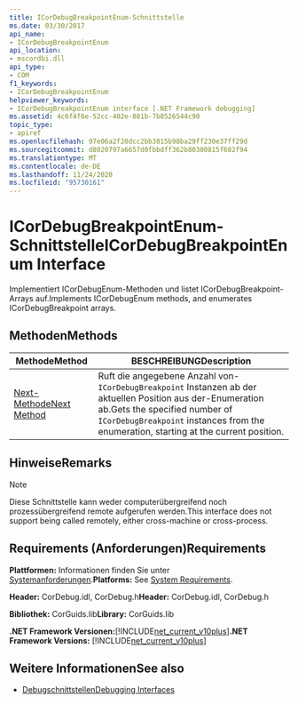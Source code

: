 ```yaml
---
title: ICorDebugBreakpointEnum-Schnittstelle
ms.date: 03/30/2017
api_name:
- ICorDebugBreakpointEnum
api_location:
- mscordbi.dll
api_type:
- COM
f1_keywords:
- ICorDebugBreakpointEnum
helpviewer_keywords:
- ICorDebugBreakpointEnum interface [.NET Framework debugging]
ms.assetid: 4c6f4f6e-52cc-402e-881b-7b8526544c90
topic_type:
- apiref
ms.openlocfilehash: 97e06a2f20dcc2bb3815b98ba29ff230e37ff29d
ms.sourcegitcommit: d8020797a6657d0fbbdff362b80300815f682f94
ms.translationtype: MT
ms.contentlocale: de-DE
ms.lasthandoff: 11/24/2020
ms.locfileid: "95730161"
---
```

# <a name="icordebugbreakpointenum-interface"></a><span data-ttu-id="583ea-102">ICorDebugBreakpointEnum-Schnittstelle</span><span class="sxs-lookup"><span data-stu-id="583ea-102">ICorDebugBreakpointEnum Interface</span></span>

<span data-ttu-id="583ea-103">Implementiert ICorDebugEnum-Methoden und listet ICorDebugBreakpoint-Arrays auf.</span><span class="sxs-lookup"><span data-stu-id="583ea-103">Implements ICorDebugEnum methods, and enumerates ICorDebugBreakpoint arrays.</span></span>  
  
## <a name="methods"></a><span data-ttu-id="583ea-104">Methoden</span><span class="sxs-lookup"><span data-stu-id="583ea-104">Methods</span></span>  
  
|<span data-ttu-id="583ea-105">Methode</span><span class="sxs-lookup"><span data-stu-id="583ea-105">Method</span></span>|<span data-ttu-id="583ea-106">BESCHREIBUNG</span><span class="sxs-lookup"><span data-stu-id="583ea-106">Description</span></span>|  
|------------|-----------------|  
|[<span data-ttu-id="583ea-107">Next-Methode</span><span class="sxs-lookup"><span data-stu-id="583ea-107">Next Method</span></span>](icordebugbreakpointenum-next-method.md)|<span data-ttu-id="583ea-108">Ruft die angegebene Anzahl von- `ICorDebugBreakpoint` Instanzen ab der aktuellen Position aus der-Enumeration ab.</span><span class="sxs-lookup"><span data-stu-id="583ea-108">Gets the specified number of `ICorDebugBreakpoint` instances from the enumeration, starting at the current position.</span></span>|  
  
## <a name="remarks"></a><span data-ttu-id="583ea-109">Hinweise</span><span class="sxs-lookup"><span data-stu-id="583ea-109">Remarks</span></span>  
  
> [!NOTE]
> <span data-ttu-id="583ea-110">Diese Schnittstelle kann weder computerübergreifend noch prozessübergreifend remote aufgerufen werden.</span><span class="sxs-lookup"><span data-stu-id="583ea-110">This interface does not support being called remotely, either cross-machine or cross-process.</span></span>  
  
## <a name="requirements"></a><span data-ttu-id="583ea-111">Requirements (Anforderungen)</span><span class="sxs-lookup"><span data-stu-id="583ea-111">Requirements</span></span>  

 <span data-ttu-id="583ea-112">**Plattformen:** Informationen finden Sie unter [Systemanforderungen](../../get-started/system-requirements.md).</span><span class="sxs-lookup"><span data-stu-id="583ea-112">**Platforms:** See [System Requirements](../../get-started/system-requirements.md).</span></span>  
  
 <span data-ttu-id="583ea-113">**Header:** CorDebug.idl, CorDebug.h</span><span class="sxs-lookup"><span data-stu-id="583ea-113">**Header:** CorDebug.idl, CorDebug.h</span></span>  
  
 <span data-ttu-id="583ea-114">**Bibliothek:** CorGuids.lib</span><span class="sxs-lookup"><span data-stu-id="583ea-114">**Library:** CorGuids.lib</span></span>  
  
 <span data-ttu-id="583ea-115">**.NET Framework Versionen:**[!INCLUDE[net_current_v10plus](../../../../includes/net-current-v10plus-md.md)]</span><span class="sxs-lookup"><span data-stu-id="583ea-115">**.NET Framework Versions:** [!INCLUDE[net_current_v10plus](../../../../includes/net-current-v10plus-md.md)]</span></span>  
  
## <a name="see-also"></a><span data-ttu-id="583ea-116">Weitere Informationen</span><span class="sxs-lookup"><span data-stu-id="583ea-116">See also</span></span>

- [<span data-ttu-id="583ea-117">Debugschnittstellen</span><span class="sxs-lookup"><span data-stu-id="583ea-117">Debugging Interfaces</span></span>](debugging-interfaces.md)
